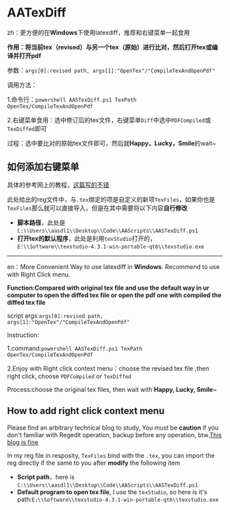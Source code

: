 # AATexDiff
zh：更方便的在**Windows**下使用latexdiff，推荐和右键菜单一起食用

**作用：将当前tex（revised）与另一个tex（原始）进行比对，然后打开tex或编译并打开pdf**

参数：`args[0]:revised path, args[1]:"OpenTex"/"CompileTexAndOpenPdf"`

调用方法：

1.命令行：`powershell AASTexDiff.ps1 TexPath OpenTex/CompileTexAndOpenPdf`

2.右键菜单食用：选中修订后的tex文件，右键菜单`Diff`中选中`PDFCompiled`或`TexDiffed`即可

过程：选中要比对的原始tex文件即可，然后就**Happy，Lucky，Smile**的wait~

## 如何添加右键菜单

具体的参考网上的教程，[这篇写的不错](https://blog.csdn.net/yang382197207/article/details/80079052)

此处给出的reg文件中，与`.tex`绑定的项是自定义的新项`TexFiles`，如果你也是`TexFiles`那么就可以直接导入，但是在其中需要将以下内容**自行修改**
- **脚本路径**，此处是`C:\\Users\\aasdl1\\Desktop\\Code\\AAScripts\\AASTexDiff.ps1`
- **打开tex的默认程序**，此处是利用`texStudio`打开的，`E:\\Software\\texstudio-4.3.1-win-portable-qt6\\texstudio.exe`
---

en：More Convenient Way to use latexdiff in **Windows**. Recommend to use with Right Click menu.

**Function:Compared with original tex file and use the default way in ur computer to open the diffed tex file or open the pdf one with compiled the diffed tex file**

script args:`args[0]:revised path, args[1]:"OpenTex"/"CompileTexAndOpenPdf"`

Instruction:

1.command:`powershell AASTexDiff.ps1 TexPath OpenTex/CompileTexAndOpenPdf`

2.Enjoy with Right click context menu：choose the revised tex file ,then right click, choose `PDFCompiled` or `TexDiffed`

Process:choose the original tex files, then wait with **Happy, Lucky, Smile**~

## How to add right click context menu

Please find an arbitrary technical blog to study, You must be **caution** if you don't familiar with Regedit operation, backup before any operation, btw.[This blog is fine](https://blog.csdn.net/yang382197207/article/details/80079052)

In my reg file in resposity, `TexFiles` bind with the `.tex`, you can import the reg directly if the same to you after **modify** the following item 
- **Script path**，here is `C:\\Users\\aasdl1\\Desktop\\Code\\AAScripts\\AASTexDiff.ps1`
- **Default program to open tex file**, I use the `texStudio`, so here is it's path:`E:\\Software\\texstudio-4.3.1-win-portable-qt6\\texstudio.exe`
